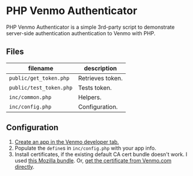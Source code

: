 # PHP Venmo Authenticator #

PHP Venmo Authenticator is a simple 3rd-party script to demonstrate server-side authentication authentication to Venmo with PHP.

## Files ##

|         filename        |         description        |
| ----------------------- | -------------------------- |
| `public/get_token.php`  | Retrieves token.           |
| `public/test_token.php` | Tests token.               |
| `inc/common.php`        | Helpers.                   |
| `inc/config.php`        | Configuration.             |

## Configuration ##

1. [Create an app in the Venmo developer tab.](https://developer.venmo.com/docs/quickstart#create-an-app)
2. Populate the `define`s in `inc/config.php` with your app info.
3. Install certificates, if the existing default CA cert bundle doesn't work. I used [this Mozilla bundle](http://curl.haxx.se/docs/caextract.html). Or, [get the certificate from Venmo.com directly](http://curl.haxx.se/docs/sslcerts.html).
